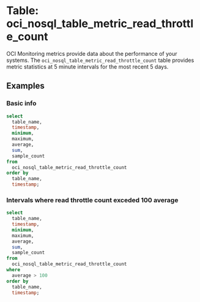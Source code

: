 # Table: oci_nosql_table_metric_read_throttle_count

OCI Monitoring metrics provide data about the performance of your systems. The `oci_nosql_table_metric_read_throttle_count` table provides metric statistics at 5 minute intervals for the most recent 5 days.

## Examples

### Basic info

```sql
select
  table_name,
  timestamp,
  minimum,
  maximum,
  average,
  sum,
  sample_count
from
  oci_nosql_table_metric_read_throttle_count
order by
  table_name,
  timestamp;
```

### Intervals where read throttle count exceded 100 average

```sql
select
  table_name,
  timestamp,
  minimum,
  maximum,
  average,
  sum,
  sample_count
from
  oci_nosql_table_metric_read_throttle_count
where
  average > 100
order by
  table_name,
  timestamp;
```
